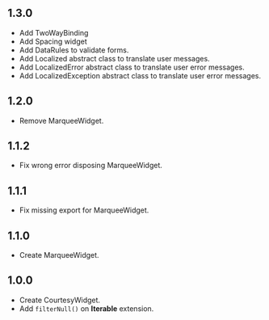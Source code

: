 ## 1.3.0
* Add TwoWayBinding
* Add Spacing widget
* Add DataRules to validate forms.
* Add Localized abstract class to translate user messages.
* Add LocalizedError abstract class to translate user error messages.
* Add LocalizedException abstract class to translate user error messages.

## 1.2.0
* Remove MarqueeWidget.

## 1.1.2
* Fix wrong error disposing MarqueeWidget.

## 1.1.1
* Fix missing export for MarqueeWidget.

## 1.1.0
* Create MarqueeWidget.

## 1.0.0
* Create CourtesyWidget.
* Add `filterNull()` on **Iterable** extension.
